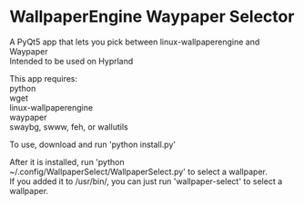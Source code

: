 # WallpaperEngine Waypaper Selector
A PyQt5 app that lets you pick between linux-wallpaperengine and Waypaper<br>
Intended to be used on Hyprland

<p>This app requires:<br>
python<br>
wget<br>
linux-wallpaperengine<br>
waypaper<br>
swaybg, swww, feh, or wallutils
<p>

To use, download and run 'python install.py'

<p>After it is installed, run 'python ~/.config/WallpaperSelect/WallpaperSelect.py' to select a wallpaper.<br>
If you added it to /usr/bin/, you can just run 'wallpaper-select' to select a wallpaper.
<p>
